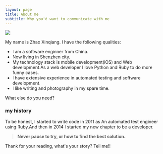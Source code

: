 ```yaml
---
layout: page
title: About me
subtitle: Why you'd want to communicate with me
---
```


![](https://user-images.githubusercontent.com/13824297/77272721-d2075900-6cec-11ea-90dd-64edab5acb74.png)

My name is Zhao Xinqiang. I have the following qualities:



- I am a software enginner from China.
- Now living in Shenzhen city.
- My technology stack is mobile development(iOS) and Web development.As a web developer I love Python and Ruby to do more funny cases.
- I have extensive experience in automated testing and software development.
- I like writing and photography in my spare time.

What else do you need?

### my history

To be honest, I started to write code in 2011 as An automated test engineer using Ruby.And then in 2014 I started  my new chapter to be a  developer. 
> **Never pause to try, or how to find the best solution.**


Thank for your reading, what's your story? Tell me!!
